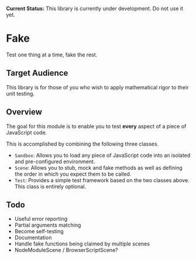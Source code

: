 **Current Status:** This library is currently under development. Do not use it yet.

# Fake

Test one thing at a time, fake the rest.

## Target Audience

This library is for those of you who wish to apply mathematical rigor to their
unit testing.

## Overview

The goal for this module is to enable you to test **every** aspect of a piece
of JavaScript code.

This is accomplished by combining the following three classes.

* `Sandbox`: Allows you to load any piece of JavaScript code into an isolated
and pre-configured environment.
* `Scene`: Allows you to stub, mock and fake methods as well as defining the
order in which you expect them to be called.
* `Test`: Provides a simple test framework based on the two classes above. This
class is entirely optional.

## Todo

* Useful error reporting
* Partial arguments matching
* Become self-testing
* Documentation
* Handle fake functions being claimed by multiple scenes
* NodeModuleScene / BrowserScriptScene?
